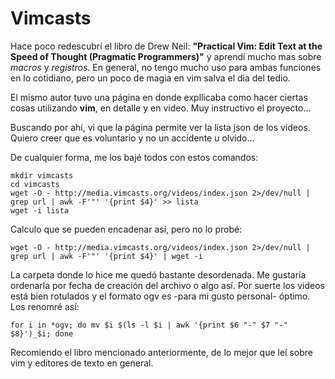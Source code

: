 # Vimcasts

Hace poco redescubrí el libro de Drew Neil: __"Practical Vim: Edit Text at the Speed of Thought (Pragmatic Programmers)"__ y 
aprendí mucho mas sobre _macros_ y _registros_. En general, no tengo mucho uso para ambas
funciones en lo cotidiano, pero un poco de magia en vim salva el dia del tedio.

El mismo autor tuvo una página en donde expllicaba como hacer ciertas cosas utilizando __vim__, en detalle y en video.
Muy instructivo el proyecto...

Buscando por ahí, vi que la página permite ver la lista json de los videos. Quiero creer que es voluntario y no un accidente u olvido...

De cualquier forma, me los bajé todos con estos comandos:


    mkdir vimcasts 
    cd vimcasts
    wget -O - http://media.vimcasts.org/videos/index.json 2>/dev/null | grep url | awk -F'"' '{print $4}' >> lista
    wget -i lista


Calculo que se pueden encadenar así, pero no lo probé:
	
	wget -O - http://media.vimcasts.org/videos/index.json 2>/dev/null | grep url | awk -F'"' '{print $4}' | wget -i

La carpeta donde lo hice me quedó bastante desordenada. Me gustaría ordenarla por fecha de creación del archivo o algo así.
Por suerte los videos está bien rotulados y el formato ogv es -para mi gusto personal- óptimo. Los renomré así:

	for i in *ogv; do mv $i $(ls -l $i | awk '{print $6 "-" $7 "-" $8}')_$i; done

Recomiendo el libro mencionado anteriormente, de lo mejor que leí sobre vim y editores de texto en general.
